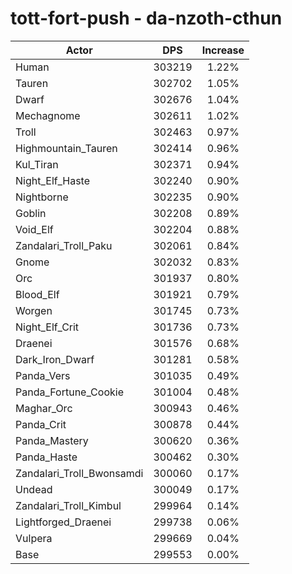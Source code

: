 # tott-fort-push - da-nzoth-cthun
| Actor | DPS | Increase |
|---|:---:|:---:|
|Human|303219|1.22%|
|Tauren|302702|1.05%|
|Dwarf|302676|1.04%|
|Mechagnome|302611|1.02%|
|Troll|302463|0.97%|
|Highmountain_Tauren|302414|0.96%|
|Kul_Tiran|302371|0.94%|
|Night_Elf_Haste|302240|0.90%|
|Nightborne|302235|0.90%|
|Goblin|302208|0.89%|
|Void_Elf|302204|0.88%|
|Zandalari_Troll_Paku|302061|0.84%|
|Gnome|302032|0.83%|
|Orc|301937|0.80%|
|Blood_Elf|301921|0.79%|
|Worgen|301745|0.73%|
|Night_Elf_Crit|301736|0.73%|
|Draenei|301576|0.68%|
|Dark_Iron_Dwarf|301281|0.58%|
|Panda_Vers|301035|0.49%|
|Panda_Fortune_Cookie|301004|0.48%|
|Maghar_Orc|300943|0.46%|
|Panda_Crit|300878|0.44%|
|Panda_Mastery|300620|0.36%|
|Panda_Haste|300462|0.30%|
|Zandalari_Troll_Bwonsamdi|300060|0.17%|
|Undead|300049|0.17%|
|Zandalari_Troll_Kimbul|299964|0.14%|
|Lightforged_Draenei|299738|0.06%|
|Vulpera|299669|0.04%|
|Base|299553|0.00%|
